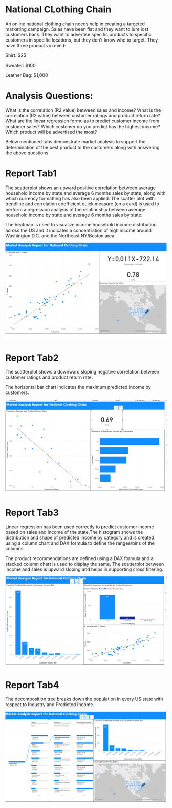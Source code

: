 # National CLothing Chain
An online national clothing chain needs help in creating a targeted marketing campaign. Sales have been flat and they want to lure lost customers back. They want to advertise specific products to specific customers in specific locations, but they don’t know who to target. They have three products in mind:

Shirt: $25

Sweater: $100

Leather Bag: $1,000

# Analysis Questions:

What is the correlation (R2 value) between sales and income?
What is the correlation (R2 value) between customer ratings and product return rate?
What are the linear regression formulas to predict customer income from customer sales?
Which customer do you predict has the highest income?
Which product will be advertised the most?

Below mentioned tabs demonstrate market analysis to support the determination of the best product to the customers along with answering the above questions.

# Report Tab1

The scatterplot shows an upward positive correlation between average household income by state and average 6 months sales by state, along with which currency formatting has also been applied. The scatter plot with trendline and correlation coefficient quick measure (on a card) is used to perform a regression analysis of the relationship between average household income by state and average 6 months sales by state.

The heatmap is used to visualize income household income distribution across the US and it indicates a concentration of high income around Washington D.C. and the Northeast NY/Boston area.

![picture1](./Pictures/Report%20Tab1.png)

# Report Tab2

The scatterplot shows a downward sloping negative correlation between customer ratings and product return rate.

The horizontal bar chart indicates the maximum predicted income by customers.

![picture2](./Pictures/Report%20Tab2.png)

# Report Tab3 

Linear regression has been used correctly to predict customer income based on sales and income of the state.The histogram shows the distribution and shape of predicted income by category and is created using a column chart and DAX formula to define the ranges/bins of the columns.

The product recommendations are defined using a DAX formula and a stacked column chart is used to display the same. The scatterplot between income and sales is upward sloping and helps in supporting cross filtering.

![picture3](./Pictures/Report%20Tab3.png)

# Report Tab4

The decomposition tree breaks down the population in every US state with respect to Industry and Predicted Income. 

![picture4](./Pictures/Report%20Tab4.png)
